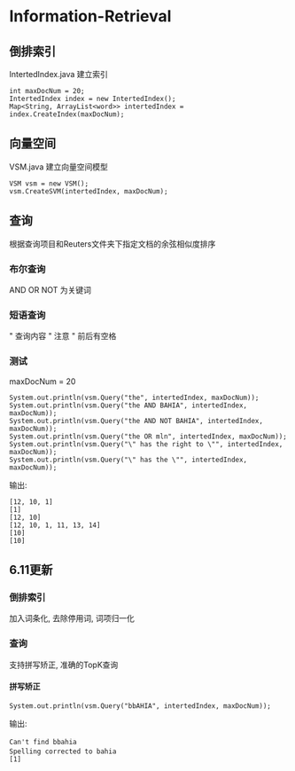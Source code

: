 # Information-Retrieval

## 倒排索引
IntertedIndex.java
建立索引
```
int maxDocNum = 20;
IntertedIndex index = new IntertedIndex();
Map<String, ArrayList<word>> intertedIndex = index.CreateIndex(maxDocNum);
```


## 向量空间
VSM.java
建立向量空间模型

```
VSM vsm = new VSM();
vsm.CreateSVM(intertedIndex, maxDocNum);
```

## 查询
根据查询项目和Reuters文件夹下指定文档的余弦相似度排序

 
### 布尔查询
AND OR NOT 为关键词

### 短语查询
" 查询内容 "
注意 " 前后有空格

### 测试
 maxDocNum = 20
```
System.out.println(vsm.Query("the", intertedIndex, maxDocNum));
System.out.println(vsm.Query("the AND BAHIA", intertedIndex, maxDocNum));
System.out.println(vsm.Query("the AND NOT BAHIA", intertedIndex, maxDocNum));
System.out.println(vsm.Query("the OR mln", intertedIndex, maxDocNum));
System.out.println(vsm.Query("\" has the right to \"", intertedIndex, maxDocNum));
System.out.println(vsm.Query("\" has the \"", intertedIndex, maxDocNum));
```
输出:

```
[12, 10, 1]
[1]
[12, 10]
[12, 10, 1, 11, 13, 14]
[10]
[10]
```

## 6.11更新

### 倒排索引
加入词条化, 去除停用词, 词项归一化

### 查询
支持拼写矫正, 准确的TopK查询
#### 拼写矫正

```
System.out.println(vsm.Query("bbAHIA", intertedIndex, maxDocNum));
```
输出:
```
Can't find bbahia　
Spelling corrected to bahia　
[1]
```
